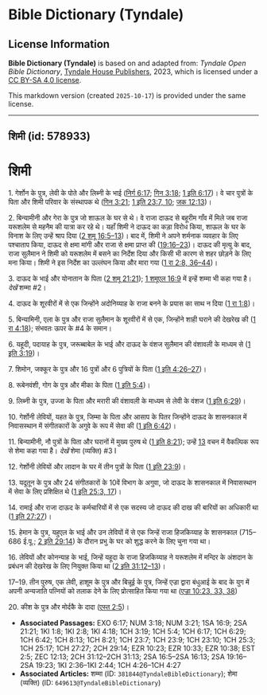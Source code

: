 # Bible Dictionary (Tyndale)

## License Information

**Bible Dictionary (Tyndale)** is based on and adapted from: _Tyndale Open Bible Dictionary_, [Tyndale House Publishers](https://tyndaleopenresources.com/), 2023, which is licensed under a [CC BY-SA 4.0 license](https://creativecommons.org/licenses/by-sa/4.0/legalcode.en).

This markdown version (created `2025-10-17`) is provided under the same license.



--------------------------------

## शिमी (id: 578933)

शिमी
====

1\. गेर्शोन के पुत्र, लेवी के पोते और लिब्नी के भाई ([निर्ग 6:17](https://ref.ly/Exod6:17); [गिन 3:18](https://ref.ly/Num3:18); [1 इति 6:17](https://ref.ly/1Chr6:17))। वे चार पुत्रों के पिता और शिमी परिवार के संस्थापक थे ([गिन 3:21](https://ref.ly/Num3:21); [1 इति 23:7, 10](https://ref.ly/1Chr23:7,1Chr23:10); [जक 12:13](https://ref.ly/Zech12:13))।

2\. बिन्यामीनी और गेरा के पुत्र जो शाऊल के घर से थे। वे राजा दाऊद से बहूरीम गाँव में मिले जब राजा यरूशलेम से महनैम की यात्रा कर रहे थे। यहाँ शिमी ने दाऊद का कड़ा विरोध किया, शाऊल के घर के विनाश के लिए उन्हें श्राप दिया ([2 शमू 16:5–13](https://ref.ly/2Sam16:5-2Sam16:13))। बाद में, शिमी ने अपने शर्मनाक व्यवहार के लिए पश्चाताप किया, दाऊद से क्षमा मांगी और राजा से क्षमा प्राप्त की ([19:16–23](https://ref.ly/2Sam19:16-2Sam19:23))। दाऊद की मृत्यु के बाद, राजा सुलैमान ने शिमी को यरूशलेम में बसने का निर्देश दिया और किसी भी कारण से शहर छोड़ने के लिए मना किया। शिमी ने इस निर्देश का उल्लंघन किया और मारा गया ([1 रा 2:8, 36–44](https://ref.ly/1Kgs2:8,1Kgs2:36-1Kgs2:44))।

3\. दाऊद के भाई और योनातान के पिता ([2 शमू 21:21](https://ref.ly/2Sam21:21)); [1 शमूएल 16:9](https://ref.ly/1Sam16:9) में इन्हें शम्मा भी कहा गया है। *देखें* शम्मा \#2।

4\. दाऊद के शूरवीरों में से एक जिन्होंने अदोनिय्याह के राजा बनने के प्रयास का साथ न दिया ([1 रा 1:8](https://ref.ly/1Kgs1:8))।

5\. बिन्यामिनी, एला के पुत्र और राजा सुलैमान के शूरवीरों में से एक, जिन्होंने शाही घराने की देखरेख की ([1 रा 4:18](https://ref.ly/1Kgs4:18)); संभवतः ऊपर के \#4 के समान।

6\. यहूदी, पदायाह के पुत्र, जरूब्बाबेल के भाई और दाऊद के वंशज सुलैमान की वंशावली के माध्यम से ([1 इति 3:19](https://ref.ly/1Chr3:19))।

7\. शिमोन, जक्कूर के पुत्र और 16 पुत्रों और 6 पुत्रियों के पिता ([1 इति 4:26–27](https://ref.ly/1Chr4:26-1Chr4:27))।

8\. रूबेनवंशी, गोग के पुत्र और मीका के पिता ([1 इति 5:4](https://ref.ly/1Chr5:4))।

9\. लिब्नी के पुत्र, उज्जा के पिता और मरारी की वंशावली के माध्यम से लेवी के वंशज ([1 इति 6:29](https://ref.ly/1Chr6:29))।

10\. गेर्शोनी लेवियों, यहत के पुत्र, जिम्मा के पिता और आसाप के पितर जिन्होंने दाऊद के शासनकाल में निवासस्थान में संगीतकारों के अगुवे के रूप में सेवा की ([1 इति 6:42](https://ref.ly/1Chr6:42))।

11\. बिन्यामीनी, नौ पुत्रों के पिता और घरानों में मुख्य पुरुष थे ([1 इति 8:21](https://ref.ly/1Chr8:21)); उन्हें [13](https://ref.ly/1Chr8:13) वचन में वैकल्पिक रूप से शेमा कहा गया है। *देखें* शेमा (व्यक्ति) \#3 I

12\. गेर्शोनी लेवियों और लादान के घर में तीन पुत्रों के पिता ([1 इति 23:9](https://ref.ly/1Chr23:9))।

13\. यदूतून के पुत्र और 24 संगीतकारों के 10वें विभाग के अगुवा, जो दाऊद के शासनकाल में निवासस्थान में सेवा के लिए प्रशिक्षित थे ([1 इति 25:3, 17](https://ref.ly/1Chr25:3,1Chr25:17))।

14\. रामाई और राजा दाऊद के कर्मचारियों में से एक सदस्य जो दाऊद की दाख की बारियों का अधिकारी था ([1 इति 27:27](https://ref.ly/1Chr27:27))।

15\. हेमान के पुत्र, यहुएल के भाई और उन लेवियों में से एक जिन्हें राजा हिजकिय्याह के शासनकाल (715–686 ई.पू.; [2 इति 29:14](https://ref.ly/2Chr29:14)) के दौरान प्रभु के घर को शुद्ध करने के लिए चुना गया था।

16\. लेवियों और कोनन्याह के भाई, जिन्हें यहूदा के राजा हिजकिय्याह ने यरूशलेम में मन्दिर के अंशदान के प्रबंधन की देखरेख के लिए नियुक्त किया था ([2 इति 31:12–13](https://ref.ly/2Chr31:12-2Chr31:13))।

17–19\. तीन पुरुष, एक लेवी, हाशूम के पुत्र और बिन्नूई के पुत्र, जिन्हें एज्रा द्वारा बंधुआई के बाद के युग में अपनी अन्यजाति पत्नियों को तलाक देने के लिए प्रोत्साहित किया गया था ([एज्रा 10:23, 33, 38](https://ref.ly/Ezra10:23,Ezra10:33,Ezra10:38))

20\. कीश के पुत्र और मोर्दकै के दादा ([एस्त 2:5](https://ref.ly/Esth2:5))।

* **Associated Passages:** EXO 6:17; NUM 3:18; NUM 3:21; 1SA 16:9; 2SA 21:21; 1KI 1:8; 1KI 2:8; 1KI 4:18; 1CH 3:19; 1CH 5:4; 1CH 6:17; 1CH 6:29; 1CH 6:42; 1CH 8:13; 1CH 8:21; 1CH 23:7; 1CH 23:9; 1CH 23:10; 1CH 25:3; 1CH 25:17; 1CH 27:27; 2CH 29:14; EZR 10:23; EZR 10:33; EZR 10:38; EST 2:5; ZEC 12:13; 2CH 31:12–2CH 31:13; 2SA 16:5–2SA 16:13; 2SA 19:16–2SA 19:23; 1KI 2:36–1KI 2:44; 1CH 4:26–1CH 4:27
* **Associated Articles:** शम्मा (ID: `381844@TyndaleBibleDictionary`); शेमा (व्यक्ति) (ID: `649613@TyndaleBibleDictionary`)

